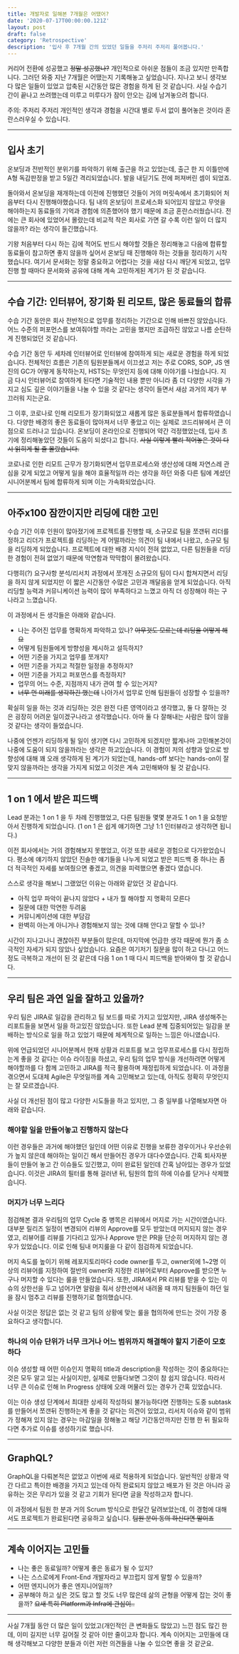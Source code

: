 ```yaml
---
title: 개발자로 일해본 7개월은 어땠어?
date: '2020-07-17T00:00:00.121Z'
layout: post
draft: false
category: 'Retrospective'
description: '입사 후 7개월 간의 있었던 일들을 주저리 주저리 풀어봅니다.'
---
```


커리어 전환에 성공했고 <strike>정말 성공했나?</strike> 개인적으로 아쉬운 점들이 조금 있지만 만족합니다.
그러던 와중 지난 7개월은 어땠는지 기록해놓고 싶었습니다.
지나고 보니 생각보다 많은 일들이 있었고 압축된 시간동안 많은 경험을 하게 된 것 같습니다.
사실 수습기간이 끝나고 쓰려했는데 미루고 미루다가 잠이 안오는 김에 남겨놓으려 합니다.

주의: 주저리 주저리 개인적인 생각과 경험을 시간대 별로 두서 없이 풀어놓은 것이라 혼란스러우실 수 있습니다.

---

<h2>입사 초기</h2>

온보딩과 전반적인 분위기를 파악하기 위해 출근을 하고 있었는데, 출근 한 지 이틀만에 A형 독감판정을 받고 5일간 격리되었습니다.
발을 내딛기도 전에 퍼져버린 셈이 되었죠.

돌아와서 온보딩을 재개하는데 이전에 진행했던 것들이 거의 머릿속에서 초기화되어 처음부터 다시 진행해야했습니다.
팀 내의 온보딩이 프로세스화 되어있지 않았고 무엇을 해야하는지 동료들의 기억과 경험에 의존했어야 했기 때문에 조금 혼란스러웠습니다.
전에는 큰 회사에 있었어서 몰랐는데 비교적 작은 회사로 가면 갈 수록 이런 일이 더 많지 않을까? 라는 생각이 들긴했습니다.

기왕 처음부터 다시 하는 김에 적어도 반드시 해야할 것들은 정리해놓고 다음에 합류할 동료들이 참고하면 좋지 않을까 싶어서
온보딩 때 진행해야 하는 것들을 정리하기 시작했습니다.
여기서 문서화는 정말 중요하고 어렵다는 것을 새삼 다시 깨닫게 되었고, 업무 진행 할 때마다 문서화와 공유에 대해 계속 고민하게된 계기가 된 것 같습니다.

---

<h2>수습 기간: 인터뷰어, 장기화 된 리모트, 많은 동료들의 합류</h2>

수습 기간 동안은 회사 전반적으로 업무를 정리하는 기간으로 인해 바쁘진 않았습니다.
어느 수준의 퍼포먼스를 보여줘야할 까라는 고민을 했지만 조급하진 않았고 나름 순탄하게 진행되었던 것 같습니다.

수습 기간 동안 두 세차례 인터뷰어로 인터뷰에 참여하게 되는 새로운 경험을 하게 되었습니다.
전체적인 흐름은 기존의 팀원분들께서 이끄셨고 저는 주로 CORS, SOP, JS 엔진의 GC가 어떻게 동작하는지, HSTS는 무엇인지 등에 대해 이야기를 나눴습니다.
지금 다시 인터뷰어로 참여하게 된다면 기술적인 내용 뿐만 아니라 좀 더 다양한 시각을 가지고
심도 깊은 이야기들을 나눌 수 있을 것 같다는 생각이 들면서 새삼 과거의 제가 부끄러워 지는군요.

그 이후, 코로나로 인해 리모트가 장기화되었고 새롭게 많은 동료분들께서 합류하였습니다.
다양한 배경의 좋은 동료들이 많아져서 너무 좋았고 이는 실제로 코드리뷰에서 큰 이점으로 드러나고 있습니다.
온보딩이 온라인으로 진행되어 약간 걱정했었는데, 입사 초기에 정리해놓았던 것들이 도움이 되셨다고 합니다.
<strike>사실 이렇게 빨리 적어놓은 것이 다시 읽히게 될 줄 몰랐습니다.</strike>

코로나로 인한 리모트 근무가 장기화되면서 업무프로세스와 생산성에 대해 자연스레 관심을 갖게 되었고 어떻게 일을 해야 효율적일까 라는 생각을 하던 와중
다른 팀에 계셨던 시니어분께서 팀에 합류하게 되며 이는 가속화되었습니다.

---

<h2>아주x100 잠깐이지만 리딩에 대한 고민</h2>

수습 기간 이후 인원이 많아졌기에 프로젝트를 진행할 때, 소규모로 팀을 쪼갠뒤 리더를 정하고 리더가 프로젝트를 리딩하는 게 어떨까라는 의견이 팀 내에서 나왔고,
소규모 팀을 리딩하게 되었습니다.
프로젝트에 대한 배경 지식이 전혀 없었고, 다른 팀원들을 리딩한 경험이 전혀 없었기 때문에 막연함과 막막함이 몰려왔습니다.

다행히(?) 요구사항 분석/리서치 과정에서 쪼개진 소규모의 팀이 다시 합쳐지면서 리딩을 하지 않게 되었지만 이 짧은 시간동안 수많은 고민과 깨달음을 얻게 되었습니다.
아직 리딩할 능력과 커뮤니케이션 능력이 많이 부족하다고 느꼈고 아직 더 성장해야 하는 구나라고 느꼈습니다.

이 과정에서 든 생각들은 아래와 같습니다.

- 나는 주어진 업무를 명확하게 파악하고 있나? <strike>아무것도 모르는데 리딩을 어떻게 해요</strike>
- 어떻게 팀원들에게 방향성을 제시하고 설득하지?
- 어떤 기준을 가지고 업무를 쪼개지?
- 어떤 기준을 가지고 적절한 일정을 추정하지?
- 어떤 기준을 가지고 퍼포먼스를 측정하지?
- 업무의 어느 수준, 지점까지 내가 관여 할 수 있는거지?
- <strike>너무 먼 미래를 생각하긴 했는데</strike> 나아가서 업무로 인해 팀원들이 성장할 수 있을까?

확실히 일을 하는 것과 리딩하는 것은 완전 다른 영역이라고 생각했고, 둘 다 잘하는 것은 굉장히 어려운 일이겠구나라고 생각했습니다.
아마 둘 다 잘해내는 사람은 많이 않을 것 같다는 생각이 들었습니다.

나중에 언젠가 리딩하게 될 일이 생기면 다시 고민하게 되겠지만 짧게나마 고민해본것이 나중에 도움이 되지 않을까라는 생각은 하고있습니다.
이 경험이 저의 성향과 앞으로 방향성에 대해 꽤 오래 생각하게 된 계기가 되었는데,
hands-off 보다는 hands-on이 잘 맞지 않을까라는 생각을 가지게 되었고 이것은 계속 고민해봐야 될 것 같습니다.

---

<h2>1 on 1 에서 받은 피드백</h2>

Lead 분과는 1 on 1 을 두 차례 진행했었고, 다른 팀원들 몇몇 분과도 1 on 1 을 요청받아서 진행하게 되었습니다.
(1 on 1 은 쉽게 얘기하면 그냥 1:1 인터뷰라고 생각하면 됩니다.)

이전 회사에서는 거의 경험해보지 못했었고, 이것 또한 새로운 경험으로 다가왔었습니다.
평소에 얘기하지 않았던 진솔한 얘기들을 나누게 되었고 받은 피드백 중 하나는
좀 더 적극적인 자세를 보여줬으면 좋겠고, 의견을 피력했으면 좋겠다 였습니다.

스스로 생각을 해보니 그랬었던 이유는 아래와 같았던 것 같습니다.

- 아직 업무 파악이 끝나지 않았다 + 내가 뭘 해야할 지 명확히 모른다
- 질문에 대한 막연한 두려움
- 커뮤니케이션에 대한 부담감
- 완벽히 아는게 아니거나 경험해보지 않는 것에 대해 안다고 말할 수 있나?

시간이 지나고나니 괜찮아진 부분들이 많은데, 마지막에 언급한 생각 때문에 뭔가 좀 소극적인 자세가 되지 않았나 싶었습니다.
요즘은 여기저기 질문을 많이 하고 다니고 어느정도 극복하고 개선이 된 것 같은데 다음 1 on 1 때 다시 피드백을 받아봐야 할 것 같습니다.

---

<h2>우리 팀은 과연 일을 잘하고 있을까?</h2>

우리 팀은 JIRA로 일감을 관리하고 팀 보드를 따로 가지고 있었지만, JIRA 생성해주는 리포트들을 보면서 일을 하고있진 않았습니다.
또한 Lead 분께 집중되어있는 일감을 분배하는 방식으로 일을 하고 있었기 때문에 체계적으로 일하는 느낌은 아니였습니다.

위에 언급되었던 시니어분께서 현재 상황과 리포트를 보고 업무프로세스를 다시 정립하는게 좋을 것 같다는 이슈 라이징을 하셨고,
우리 팀의 업무 방식을 개선하려면 어떻게 해야할까를 다 함께 고민하고 JIRA를 적극 활용하며 재정립하게 되었습니다.
이 과정을 겪으면서 도대체 Agile은 무엇일까를 계속 고민해보고 있는데, 아직도 정확히 무엇인지는 잘 모르겠습니다.

사실 더 개선된 점이 많고 다양한 시도들을 하고 있지만, 그 중 일부를 나열해보자면 아래와 같습니다.

<h3>해야할 일을 만들어놓고 진행하지 않는다</h3>

이런 경우들은 과거에 해야했던 일인데 어떤 이유로 진행을 보류한 경우이거나 우선순위가 높지 않은데 해야하는 일이긴 해서 만들어진 경우가 대다수였습니다.
간혹 퇴사자분들이 만들어 놓고 간 이슈들도 있긴했고, 이미 완료된 일인데 간혹 남아있는 경우가 있었습니다.
이것은 JIRA의 필터를 통해 걸러낸 뒤, 팀원의 합의 하에 이슈를 닫거나 삭제했습니다.

<h3>머지가 너무 느리다</h3>

점검해본 결과 우리팀의 업무 Cycle 중 병목은 리뷰에서 머지로 가는 시간이였습니다.
대부분 릴리즈 일정이 변경되어 리뷰의 Approve를 모두 받았는데 머지되지 않는 경우였고,
리뷰어를 리뷰를 기다리고 있거나 Approve 받은 PR을 단순히 머지하지 않는 경우가 있었습니다.
이로 인해 팀내 머지룰을 다 같이 점검하게 되었습니다.

머지 속도를 높이기 위해 레포지토리마다 code owner를 두고, owner외에 1~2명 이상의 리뷰어를 지정하여
절반의 owner와 지정한 리뷰어로부터 Approve를 받으면 누구나 머지할 수 있다는 룰을 만들었습니다.
또한, JIRA에서 PR 리뷰를 받을 수 있는 이슈의 상한선을 두고 넘어가면 알람을 줘서
상한선에서 내려올 때 까지 팀원들이 하던 일을 잠시 멈추고 리뷰를 진행하기로 협의했습니다.

사실 이것은 정답은 없는 것 같고 팀의 상황에 맞는 룰을 협의하에 만드는 것이 가장 중요하다고 생각합니다.

<h3>하나의 이슈 단위가 너무 크거나 어느 범위까지 해결해야 할지 기준이 모호하다</h3>

이슈 생성할 때 어떤 이슈인지 명확히 title과 description을 작성하는 것이 중요하다는 것은 모두 알고 있는 사실이지만,
실제로 만들다보면 그것이 참 쉽지 않습니다. 따라서 너무 큰 이슈로 인해 In Progress 상태에 오래 머물러 있는 경우가 간혹 있었습니다.

이는 이슈 생성 단계에서 최대한 상세히 작성하되 불가능하다면 진행하는 도중 subtask를 만들어서 쪼갠뒤 진행하는게 좋을 것 같다는 의견이 있었고,
리서치 이슈와 같이 범위가 정해져 있지 않는 경우는 마감일을 정해놓고 해당 기간동안까지만 진행 한 뒤 필요하다면 추가로 이슈를 생성하기로 했습니다.

---

<h2>GraphQL?</h2>

GraphQL을 다뤄본적은 없었고 이번에 새로 적용하게 되었습니다.
일반적인 상황과 약간 다르고 특이한 배경을 가지고 있는데 아직 완료되지 않았고 배포가 된 것은 아니라 공유하는 것은 무리가 있을 것 같고 기회가 된다면 글을 작성하고자 합니다.

이 과정에서 팀원 한 분과 거의 Scrum 방식으로 한달간 달려보았는데, 이 경험에 대해서도 프로젝트가 완료된다면 공유하고 싶습니다.
<strike>팀원 분이 동의 하신다면 말이죠</strike>

---

<h2>계속 이어지는 고민들</h2>

- 나는 좋은 동료일까? 어떻게 좋은 동료가 될 수 있지?
- 나는 스스로에게 Front-End 개발자라고 부끄럽지 않게 말할 수 있을까?
- 어떤 엔지니어가 좋은 엔지니어일까?
- 공부해야 하고 싶은 것도 많고 할 것도 너무 많은데 삶의 균형을 어떻게 잡는 것이 좋을까? <strike>요새 특히 Platform과 Infra에 관심이..</strike>

---

사실 7개월 동안 더 많은 일이 있었고(개인적인 큰 변화들도 많았고) 느낀 점도 많긴 한데, 이미 길지만 너무 길어질 것 같아 이만 줄이고자 합니다.
계속 이어지는 고민들에 대해 생각해보고 다양한 분들과 이런 저런 의견들을 나눌 수 있으면 좋을 것 같군요.

